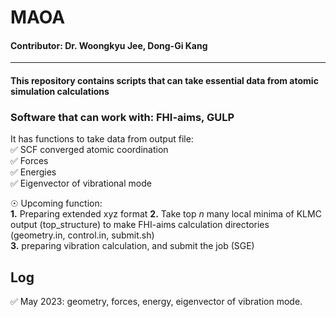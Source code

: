 # MAOA
#### Contributor: Dr. Woongkyu Jee, Dong-Gi Kang
* * *
#### This repository contains scripts that can take essential data from atomic simulation calculations  </br>
### Software that can work with: FHI-aims, GULP

It has functions to take data from output file: </br>
✅ SCF converged atomic coordination </br>
✅ Forces </br>
✅ Energies </br>
✅ Eigenvector of vibrational mode </br>




☉ Upcoming function: </br>
  **1.** Preparing extended xyz format
  **2.** Take top _n_ many local minima of KLMC output (top_structure) to make FHI-aims calculation directories (geometry.in, control.in, submit.sh) </br>
  **3.** preparing vibration calculation, and submit the job (SGE) </br>

## Log </br>
✅ May 2023: geometry, forces, energy, eigenvector of vibration mode. </br>

